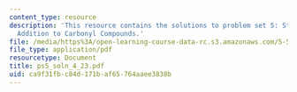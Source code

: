 ```yaml
---
content_type: resource
description: 'This resource contains the solutions to problem set 5: Stereocontrolled
  Addition to Carbonyl Compounds.'
file: /media/https%3A/open-learning-course-data-rc.s3.amazonaws.com/5-512-synthetic-organic-chemistry-ii-spring-2005/ca9f31fbc84d171baf65764aaee3838b_ps5_soln_4_23.pdf
file_type: application/pdf
resourcetype: Document
title: ps5_soln_4_23.pdf
uid: ca9f31fb-c84d-171b-af65-764aaee3838b
---
```

